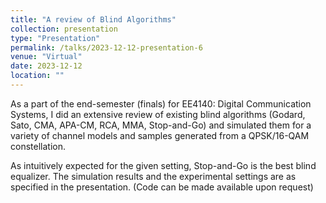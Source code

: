 ```yaml
---
title: "A review of Blind Algorithms"
collection: presentation
type: "Presentation"
permalink: /talks/2023-12-12-presentation-6
venue: "Virtual"
date: 2023-12-12
location: ""
---
```


As a part of the end-semester (finals) for EE4140: Digital Communication Systems, I did an extensive review of existing 
blind algorithms (Godard, Sato, CMA, APA-CM, RCA, MMA, Stop-and-Go) and simulated them for a variety of channel models and samples generated from a QPSK/16-QAM constellation. 


As intuitively expected for the given setting, Stop-and-Go is the best blind equalizer. The simulation results and the experimental settings are as specified in the presentation. (Code can be made available upon request)
